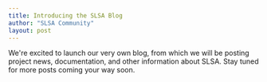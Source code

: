 ```yaml
---
title: Introducing the SLSA Blog
author: "SLSA Community"
layout: post
---
```

We're excited to launch our very own blog, from which we will be posting project news, documentation, and other information about SLSA. Stay tuned for more posts coming your way soon.
